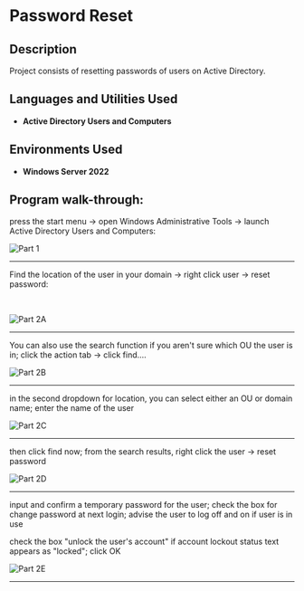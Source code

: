 <h1>Password Reset</h1>



<h2>Description</h2>
Project consists of resetting passwords of users on Active Directory.
<br />


<h2>Languages and Utilities Used</h2>

- <b>Active Directory Users and Computers</b> 

<h2>Environments Used </h2>

- <b>Windows Server 2022</b>

<h2>Program walk-through:</h2>


press the start menu -> open Windows Administrative Tools -> launch Active Directory Users and Computers: <br/>


![Part 1](https://github.com/user-attachments/assets/3d955789-5ce1-4789-b1e6-7653585e29ad)


____


Find the location of the user in your domain -> right click user -> reset password:<br/>

<br />

![Part 2A](https://github.com/user-attachments/assets/bc52c4cd-e87a-448c-be75-8db6ac368a22)


</p>

____


You can also use the search function if you aren't sure which OU the user is in; click the action tab -> click find....



![Part 2B](https://github.com/user-attachments/assets/d01a5af4-0b6c-4648-9485-d756101227d1)




____


in the second dropdown for location, you can select either an OU or domain name; enter the name of the user



![Part 2C](https://github.com/user-attachments/assets/fdb381f4-9105-42ec-886a-0e0aa276e828)



____



then click find now; from the search results, right click the user -> reset password


![Part 2D](https://github.com/user-attachments/assets/c0f0dacb-5dab-48c4-ae14-389fe10c81c7)




____



input and confirm a temporary password for the user; check the box for change password at next login; advise the user to log off and on if user is in use


check the box "unlock the user's account" if account lockout status text appears as "locked"; click OK



![Part 2E](https://github.com/user-attachments/assets/6eb14391-29d4-4704-b770-93277476c4a4)





____

<!--
 ```diff
- text in red
+ text in green
! text in orange
# text in gray
@@ text in purple (and bold)@@
```
--!>
